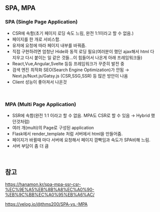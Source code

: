 ## SPA, MPA

### SPA (Single Page Application)
- CSR에 속함(초기 페이지 로딩 속도 느림, 완전 1:1이라고 할 수 없음.)
- 페이지를 한 개로 서비스함.
- 유저에 요청에 따라 페이지 내부를 바꿔줌.
- 직접 구현하려면 엄청난 Hide와 동적 로딩 필요(여러분이 했던 ajax해서 html 다 지우고 다시 붙이는 일 같은 것들…이 힘들어서 나온게 아래 프레임워크들)
- React,Vue,Angular,Svelte 등등 프레임워크가 꾸준히 발전 중
- 검색 엔진 최적화 SEO(Search Engine Optimization)가 안됨 → Next.js/Nuxt.js/Gatsy.js (CSR,SSG,SSR) 등 많은 방안이 나옴
- Client 성능이 좋아져서 나온것

<br>

### MPA (Multi Page Application)
- SSR에 속함(완전 1:1 이라고 할 수 없음. MPA도 CSR로 할 수 있음 → Hybrid 했던것처럼)
- 여러 개(multi)의 Page로 구성된 application
- Flask에서 render_template 처럼 서버에서 html을 만들어줌.
- 페이지가 바뀔때 마다 서버에 요청해서 페이지 깜빡임과 속도가 SPA비해 느림.
- 서버 부담이 좀 더 큼

<br>

## 참고
https://hanamon.kr/spa-mpa-ssr-csr-%EC%9E%A5%EB%8B%A8%EC%A0%90-%EB%9C%BB%EC%A0%95%EB%A6%AC/

https://velog.io/@thms200/SPA-vs.-MPA
